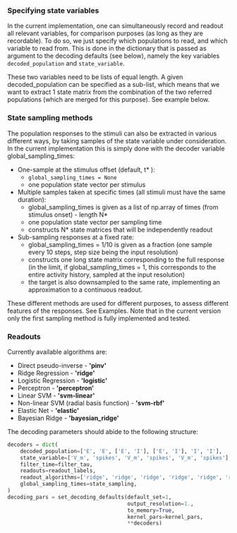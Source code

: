 ### Specifying state variables
In the current implementation, one can simultaneously record and readout all relevant variables, for
comparison purposes (as long as they are recordable). To do so, we just specify which populations
to read, and which variable to read from. This is done in the dictionary that is passed as argument to the decoding defaults (see below), namely the key variables `decoded_population` and
`state_variable`.

These two variables need to be lists of equal length. A given decoded_population can be
specified as a sub-list, which means that we want to extract 1 state matrix from the combination of
the two referred populations (which are merged for this purpose). See example below.

### State sampling methods
The population responses to the stimuli can also be extracted in various different ways, by taking
samples of the state variable under consideration. In the current implementation this is simply done with the decoder variable global_sampling_times:

* One-sample at the stimulus offset (default, t* ):
    * `global_sampling_times = None`
    * one population state vector per stimulus
* Multiple samples taken at specific times (all stimuli must have the same duration):
    * global_sampling_times is given as a list of np.array of times (from stimulus onset) - length N*
    * one population state vector per sampling time
    * constructs N* state matrices that will be independently readout
* Sub-sampling responses at a fixed rate:
    * global_sampling_times = 1/10 is given as a fraction (one sample every 10 steps, step size being the input resolution)
    * constructs one long state matrix corresponding to the full response (in the limit, if global_sampling_times = 1, this corresponds to the entire activity history, sampled at the input resolution)
    * the target is also downsampled to the same rate, implementing an approximation to a continuous readout.

These different methods are used for different purposes, to assess different features of the responses. See Examples. Note that in the current version only the first sampling method is fully implemented and tested.

### Readouts
Currently available algorithms are:

* Direct pseudo-inverse - **'pinv'**
* Ridge Regression - **'ridge'**
* Logistic Regression - **'logistic'**
* Perceptron - **'perceptron'**
* Linear SVM - **'svm-linear'**
* Non-linear SVM (radial basis function) - **'svm-rbf'**
* Elastic Net - **'elastic'**
* Bayesian Ridge - **'bayesian_ridge'**


The decoding parameters should abide to the following structure:

```python
decoders = dict(
	decoded_population=['E', 'E', ['E', 'I'], ['E', 'I'], 'I', 'I'],
	state_variable=['V_m', 'spikes', 'V_m', 'spikes', 'V_m', 'spikes'],
	filter_time=filter_tau,
	readouts=readout_labels,
	readout_algorithms=['ridge', 'ridge', 'ridge', 'ridge', 'ridge', 'ridge'],
	global_sampling_times=state_sampling,
)
decoding_pars = set_decoding_defaults(default_set=1, 
                                      output_resolution=1., 
                                      to_memory=True, 
                                      kernel_pars=kernel_pars,
		                              **decoders)
```


